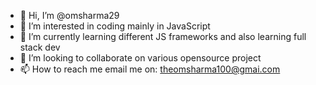 - 👋 Hi, I’m @omsharma29
- 👀 I’m interested in coding mainly in JavaScript 
- 🌱 I’m currently learning different JS frameworks and also learning full stack dev 
- 💞️ I’m looking to collaborate on various opensource project 
- 📫 How to reach me email me on: theomsharma100@gmai.com

<!---
omsharma29/omsharma29 is a ✨ special ✨ repository because its `README.md` (this file) appears on your GitHub profile.
You can click the Preview link to take a look at your changes.
--->
